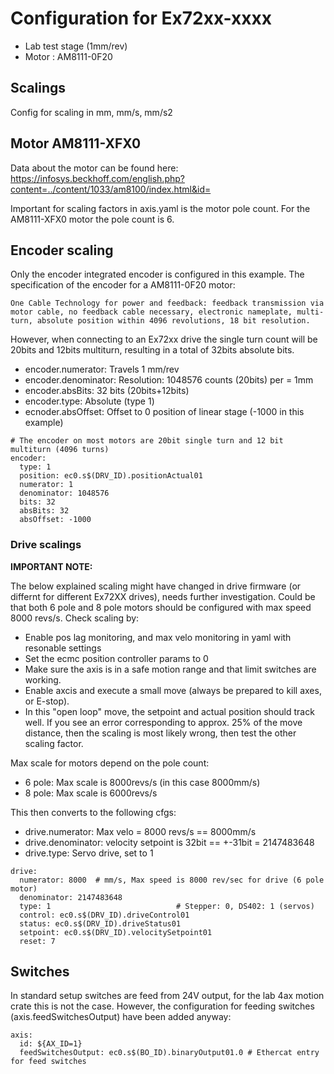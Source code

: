 # Configuration for Ex72xx-xxxx
* Lab test stage (1mm/rev)
* Motor : AM8111-0F20

## Scalings
Config for scaling in mm, mm/s, mm/s2

## Motor AM8111-XFX0
Data about the motor can be found here:
https://infosys.beckhoff.com/english.php?content=../content/1033/am8100/index.html&id=

Important for scaling factors in axis.yaml is the motor pole count. For the AM8111-XFX0 motor the pole count is 6.

## Encoder scaling
Only the encoder integrated encoder is configured in this example. The specification of the encoder for a AM8111-0F20 motor:

```
One Cable Technology for power and feedback: feedback transmission via motor cable, no feedback cable necessary, electronic nameplate, multi-turn, absolute position within 4096 revolutions, 18 bit resolution.
```
However, when connecting to an Ex72xx drive the single turn count will be 20bits and 12bits multiturn, resulting in a total of 32bits absolute bits.

* encoder.numerator: Travels 1 mm/rev
* encoder.denominator: Resolution: 1048576 counts (20bits) per = 1mm
* encoder.absBits: 32 bits (20bits+12bits)
* encoder.type: Absolute (type 1)
* ecnoder.absOffset: Offset to 0 position of linear stage (-1000 in this example)

```
# The encoder on most motors are 20bit single turn and 12 bit multiturn (4096 turns)
encoder:
  type: 1
  position: ec0.s$(DRV_ID).positionActual01
  numerator: 1
  denominator: 1048576
  bits: 32
  absBits: 32
  absOffset: -1000
```

### Drive scalings

**IMPORTANT NOTE:**

The below explained scaling might have changed in drive firmware (or differnt for different Ex72XX drives), needs further investigation. Could be that both 6 pole and 8 pole motors should be configured with max speed 8000 revs/s. Check scaling by:
* Enable pos lag monitoring, and max velo monitoring in yaml with resonable settings
* Set the ecmc position controller params to 0
* Make sure the axis is in a safe motion range and that limit switches are working.
* Enable axcis and execute a small move (always be prepared to kill axes, or E-stop).
* In this "open loop" move, the setpoint and actual position should track well. If you see an error corresponding to approx. 25% of the move distance, then the scaling is most likely wrong, then test the other scaling factor.

Max scale for motors depend on the pole count:
* 6 pole: Max scale is 8000revs/s (in this case 8000mm/s)
* 8 pole: Max scale is 6000revs/s

This then converts to the following cfgs:
* drive.numerator: Max velo = 8000 revs/s == 8000mm/s
* drive.denominator: velocity setpoint is 32bit == +-31bit = 2147483648
* drive.type: Servo drive, set to 1

```
drive:
  numerator: 8000  # mm/s, Max speed is 8000 rev/sec for drive (6 pole motor)
  denominator: 2147483648
  type: 1                            # Stepper: 0, DS402: 1 (servos)
  control: ec0.s$(DRV_ID).driveControl01
  status: ec0.s$(DRV_ID).driveStatus01
  setpoint: ec0.s$(DRV_ID).velocitySetpoint01
  reset: 7
```

## Switches
In standard setup switches are feed from 24V output, for the lab 4ax motion crate this is not the case.
However, the configuration for feeding switches (axis.feedSwitchesOutput) have been added anyway:
```
axis:
  id: ${AX_ID=1}
  feedSwitchesOutput: ec0.s$(BO_ID).binaryOutput01.0 # Ethercat entry for feed switches
```
